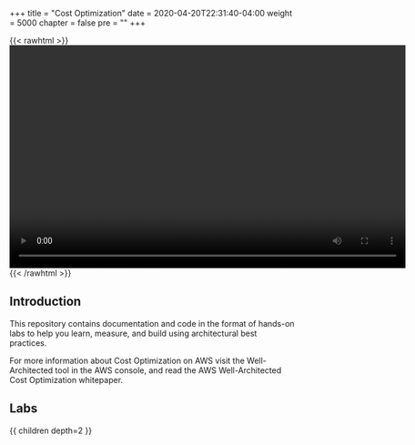+++
title = "Cost Optimization"
date = 2020-04-20T22:31:40-04:00
weight = 5000
chapter = false
pre = ""
+++

{{< rawhtml >}}
<video width="696" height="392" controls>
  <source src="https://d3h9zoi3eqyz7s.cloudfront.net/Cost/Videos/CostIntro.mp4" type="video/mp4">
  Your browser doesn't support video, or if you're on GitHub head to https://wellarchitectedlabs.com to watch the video.
</video>
{{< /rawhtml >}}

## Introduction
This repository contains documentation and code in the format of hands-on labs to help you learn, measure, and build using architectural best practices.


For more information about Cost Optimization on AWS visit the Well-Architected tool in the AWS console, and read the AWS Well-Architected Cost Optimization whitepaper.


## Labs
{{ children depth=2 }}